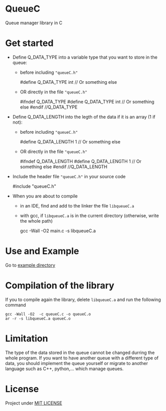 # QueueC

Queue manager library in C

# Get started

* Define Q_DATA_TYPE into a variable type that you want to store in the queue:

    - before including ``"queueC.h"``

        #define Q_DATA_TYPE int // Or something else

    - OR directly in the file ``"queueC.h"``

        #ifndef Q_DATA_TYPE
        #define Q_DATA_TYPE int // Or something else
        #endif //Q_DATA_TYPE

* Define Q_DATA_LENGTH into the legth of the data if it is an array (1 if not):

    - before including ``"queueC.h"``

        #define Q_DATA_LENGTH 1 // Or something else

    - OR directly in the file ``"queueC.h"``

        #ifndef Q_DATA_LENGTH
        #define Q_DATA_LENGTH 1 // Or something else
        #endif //Q_DATA_LENGTH

* Include the header file ``"queueC.h"`` in your source code
    
    #include "queueC.h"

* When you are about to compile

    - in an IDE, find and add to the linker the file ``libqueueC.a``

    - with gcc, if ``libqueueC.a`` is in the current directory (otherwise, write the whole path)

        gcc -Wall -O2 main.c -s libqueueC.a

# Use and Example

Go to [example directory](example)

# Compilation of the library

If you to compile again the library, delete ``libqueueC.a`` and run the following command

    gcc -Wall -O2  -c queueC.c -o queueC.o
    ar -r -s libqueueC.a queueC.o

# Limitation

The type of the data stored in the queue cannot be changed durring the whole program. If you want to have another queue with a different type of data, you should implement the queue yourself or migrate to another language such as C++, python,... which manage queues.

# License

Project under [MIT LICENSE](LICENSE-MIT)